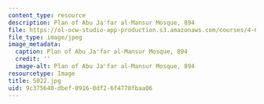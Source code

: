 ```yaml
---
content_type: resource
description: Plan of Abu Ja'far al-Mansur Mosque, 894
file: https://ol-ocw-studio-app-production.s3.amazonaws.com/courses/4-614-religious-architecture-and-islamic-cultures-fall-2002/9c375640dbef09160df26f4778fbaa06_5022.jpg
file_type: image/jpeg
image_metadata:
  caption: Plan of Abu Ja'far al-Mansur Mosque, 894
  credit: ''
  image-alt: Plan of Abu Ja'far al-Mansur Mosque, 894
resourcetype: Image
title: 5022.jpg
uid: 9c375640-dbef-0916-0df2-6f4778fbaa06
---
```

